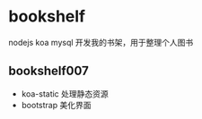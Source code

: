 ﻿# bookshelf
nodejs  koa mysql 开发我的书架，用于整理个人图书

##  bookshelf007
- koa-static  处理静态资源
- bootstrap 美化界面